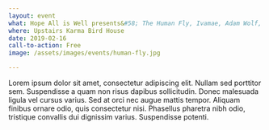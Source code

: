 ```yaml
---
layout: event
what: Hope All is Well presents&#58; The Human Fly, Ivamae, Adam Wolf, and Isaiah Palmeri
where: Upstairs Karma Bird House
date: 2019-02-16
call-to-action: Free
image: /assets/images/events/human-fly.jpg

---
```


Lorem ipsum dolor sit amet, consectetur adipiscing elit. Nullam sed porttitor sem. Suspendisse a quam non risus dapibus sollicitudin. Donec malesuada ligula vel cursus varius. Sed at orci nec augue mattis tempor. Aliquam finibus ornare odio, quis consectetur nisi. Phasellus pharetra nibh odio, tristique convallis dui dignissim varius. Suspendisse potenti.
